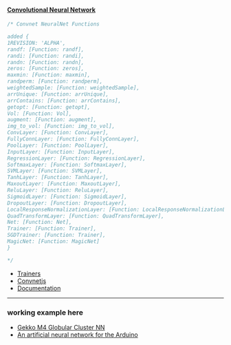 #### [Convolutional Neural Network](https://en.wikipedia.org/wiki/Convolutional_neural_network)

```js
/* Convnet NeuralNet Functions

added {
1REVISION: 'ALPHA',
randf: [Function: randf],
randi: [Function: randi],
randn: [Function: randn],
zeros: [Function: zeros],
maxmin: [Function: maxmin],
randperm: [Function: randperm],
weightedSample: [Function: weightedSample],
arrUnique: [Function: arrUnique],
arrContains: [Function: arrContains],
getopt: [Function: getopt],
Vol: [Function: Vol],
augment: [Function: augment],
img_to_vol: [Function: img_to_vol],
ConvLayer: [Function: ConvLayer],
FullyConnLayer: [Function: FullyConnLayer],
PoolLayer: [Function: PoolLayer],
InputLayer: [Function: InputLayer],
RegressionLayer: [Function: RegressionLayer],
SoftmaxLayer: [Function: SoftmaxLayer],
SVMLayer: [Function: SVMLayer],
TanhLayer: [Function: TanhLayer],
MaxoutLayer: [Function: MaxoutLayer],
ReluLayer: [Function: ReluLayer],
SigmoidLayer: [Function: SigmoidLayer],
DropoutLayer: [Function: DropoutLayer],
LocalResponseNormalizationLayer: [Function: LocalResponseNormalizationLayer],
QuadTransformLayer: [Function: QuadTransformLayer],
Net: [Function: Net],
Trainer: [Function: Trainer],
SGDTrainer: [Function: Trainer],
MagicNet: [Function: MagicNet]
}

*/
```

* [Trainers](https://cs.stanford.edu/people/karpathy/convnetjs/demo/trainers.html)
* [Convnetjs](https://cs.stanford.edu/people/karpathy/convnetjs/)
* [Documentation](https://cs.stanford.edu/people/karpathy/convnetjs/docs.html)

---
### working example here
  * [Gekko M4 Globular Cluster NN](https://github.com/universalbit-dev/gekko-m4-globular-cluster/blob/master/strategies/NN.js)
  * [An artificial neural network for the Arduino](https://github.com/universalbit-dev/universalbit-dev/tree/main/ann)

  
